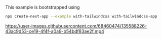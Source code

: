 This example is bootstrapped using

```bash
npx create-next-app --example with-tailwindcss with-tailwindcss-app
```

https://user-images.githubusercontent.com/68460474/135588226-43ac9d53-ce19-4f4f-a0a9-b54bdf83ae2f.mp4
